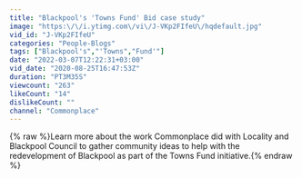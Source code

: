```yaml
---
title: "Blackpool's 'Towns Fund' Bid case study"
image: "https:\/\/i.ytimg.com\/vi\/J-VKp2FIfeU\/hqdefault.jpg"
vid_id: "J-VKp2FIfeU"
categories: "People-Blogs"
tags: ["Blackpool's","'Towns","Fund'"]
date: "2022-03-07T12:22:31+03:00"
vid_date: "2020-08-25T16:47:53Z"
duration: "PT3M35S"
viewcount: "263"
likeCount: "14"
dislikeCount: ""
channel: "Commonplace"
---
```

{% raw %}Learn more about the work Commonplace did with Locality and Blackpool Council to gather community ideas to help with the redevelopment of Blackpool as part of the Towns Fund initiative.{% endraw %}
